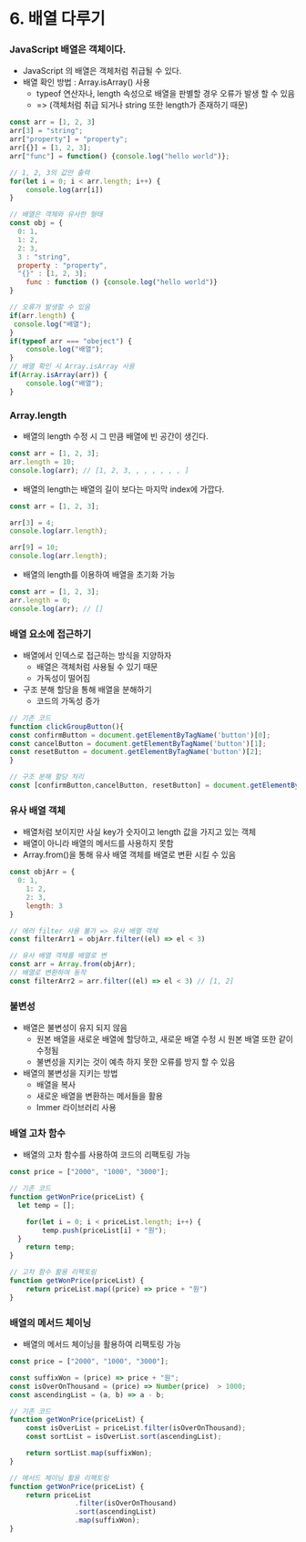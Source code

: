 # 6. 배열 다루기

### JavaScript 배열은 객체이다.

- JavaScript 의 배열은 객체처럼 취급될 수 있다.
- 배열 확인 방법 : Array.isArray() 사용
    - typeof 연산자나, length 속성으로 배열을 판별할 경우 오류가 발생 할 수 있음
    - => (객체처럼 취급 되거나 string 또한 length가 존재하기 때문)
    

```javascript
const arr = [1, 2, 3]
arr[3] = "string";
arr["property"] = "property";
arr[{}] = [1, 2, 3];
arr["func"] = function() {console.log("hello world")};

// 1, 2, 3의 값만 출력
for(let i = 0; i < arr.length; i++) {
	console.log(arr[i])
}

// 배열은 객체와 유사한 형태
const obj = {
  0: 1,
  1: 2,
  2: 3,
  3 : "string",
  property : "property",
  "{}" : [1, 2, 3];
	func : function () {console.log("hello world")}
}

// 오류가 발생할 수 있음
if(arr.length) {
 console.log("배열");
}
if(typeof arr === "obeject") {
	console.log("배열");
}
// 배열 확인 시 Array.isArray 사용
if(Array.isArray(arr)) {
	console.log("배열");
}
```

### Array.length

- 배열의 length 수정 시 그 만큼 배열에 빈 공간이 생긴다.

```javascript
const arr = [1, 2, 3];
arr.length = 10;
console.log(arr); // [1, 2, 3, , , , , , , ]
```

- 배열의 length는 배열의 길이 보다는 마지막 index에 가깝다.

```javascript
const arr = [1, 2, 3];

arr[3] = 4;
console.log(arr.length);

arr[9] = 10;
console.log(arr.length);
```

- 배열의 length를 이용하여 배열을 초기화 가능

```javascript
const arr = [1, 2, 3];
arr.length = 0;
console.log(arr); // []
```

### 배열 요소에 접근하기

- 배열에서 인덱스로 접근하는 방식을 지양하자
    - 배열은 객체처럼 사용될 수 있기 때문
    - 가독성이 떨어짐
- 구조 분해 할당을 통해 배열을 분해하기
    - 코드의 가독성 증가

```javascript
// 기존 코드
function clickGroupButton(){
const confirmButton = document.getElementByTagName('button')[0];
const cancelButton = document.getElementByTagName('button')[1];
const resetButton = document.getElementByTagName('button')[2];
}

// 구조 분해 할당 처리
const [confirmButton,cancelButton, resetButton] = document.getElementByTagName('button')
```

### 유사 배열 객체

- 배열처럼 보이지만 사실 key가 숫자이고 length 값을 가지고 있는 객체
- 배열이 아니라 배열의 메서드를 사용하지 못함
- Array.from()을 통해 유사 배열 객체를 배열로 변환 시킬 수 있음

```javascript
const objArr = {
  0: 1,
	1: 2,
	2: 3,
	length: 3
} 

// 에러 filter 사용 불가 => 유사 배열 객체
const filterArr1 = objArr.filter((el) => el < 3) 

// 유사 배열 객체를 배열로 변
const arr = Array.from(objArr);
// 배열로 변환하여 동작
const filterArr2 = arr.filter((el) => el < 3) // [1, 2]

```

### 불변성

- 배열은 불변성이 유지 되지 않음
    - 원본 배열을 새로운 배열에 할당하고, 새로운 배열 수정 시 원본 배열 또한 같이 수정됨
    - 불변성을 지키는 것이 예측 하지 못한 오류를 방지 할 수 있음
- 배열의 불변성을 지키는 방법
    - 배열을 복사
    - 새로운 배열을 변환하는 메서들을 활용
    - Immer 라이브러리 사용

### 배열 고차 함수

- 배열의 고차 함수를 사용하여 코드의 리팩토링 가능

```javascript
const price = ["2000", "1000", "3000"];

// 기존 코드
function getWonPrice(priceList) {
  let temp = [];

	for(let i = 0; i < priceList.length; i++) {
		temp.push(priceList[i] + "원");
  }
	return temp;
}

// 고차 함수 활용 리팩토링
function getWonPrice(priceList) {
	return priceList.map((price) => price + "원")
}
```

### 배열의 메서드 체이닝

- 배열의 메서드 체이닝을 활용하여 리팩토링 가능

```javascript
const price = ["2000", "1000", "3000"];

const suffixWon = (price) => price + "원";
const isOverOnThousand = (price) => Number(price)  > 1000;
const ascendingList = (a, b) => a - b;

// 기존 코드
function getWonPrice(priceList) {
	const isOverList = priceList.filter(isOverOnThousand);
	const sortList = isOverList.sort(ascendingList);

	return sortList.map(suffixWon);
}

// 메서드 체이닝 활용 리팩토링
function getWonPrice(priceList) {
	return priceList
				.filter(isOverOnThousand)
				.sort(ascendingList)
				.map(suffixWon);
}
```